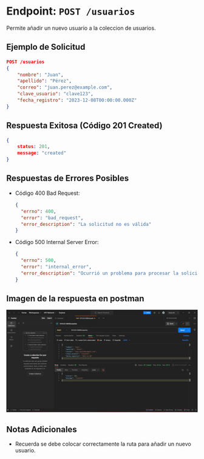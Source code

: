 <!-- Documentacion de un endpoint post que añade un nuevo usuario /usuarios -->

# Endpoint: `POST /usuarios`

Permite añadir un nuevo usuario a la coleccion de usuarios.

## Ejemplo de Solicitud

```json
POST /usuarios
{
    "nombre": "Juan",
    "apellido": "Pérez",
    "correo": "juan.perez@example.com",
    "clave_usuario": "clave123",
    "fecha_registro": "2023-12-08T00:00:00.000Z"
}
```

## Respuesta Exitosa (Código 201 Created)

```json
{
    status: 201,
    message: "created"
}
```

## Respuestas de Errores Posibles

- Código 400 Bad Request:

  ```json
  {
    "errno": 400,
    "error": "bad_request",
    "error_description": "La solicitud no es válida"
  }
  ```

- Código 500 Internal Server Error:

  ```json
  {
    "errno": 500,
    "error": "internal_error",
    "error_description": "Ocurrió un problema para procesar la solicitud"
  }
  ```

## Imagen de la respuesta en postman

![imagen](./postUsuarios.png)

## Notas Adicionales

- Recuerda se debe colocar correctamente la ruta para añadir un nuevo usuario.
